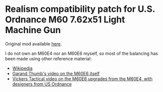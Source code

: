 # Realism compatibility patch for U.S. Ordnance M60 7.62x51 Light Machine Gun

Original mod available [here](https://hub.sp-tarkov.com/files/file/2317-u-s-ordnance-m60-7-62x51-light-machine-gun/).

I do not own an M60E4 nor an M60E6 myself, so most of the balancing has been made using other reference material:

- [Wikipedia](https://en.wikipedia.org/wiki/M60_machine_gun)
- [Garand Thumb's video on the M60E6 itself](https://www.youtube.com/watch?v=af9uKxuwLLc)
- [Vickers Tactical video on the M60E6 upgrades from the M60E4, with designers from US Ordnance](https://www.youtube.com/watch?v=NIIicHWwFQo)
